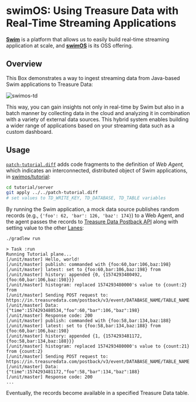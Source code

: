 # swimOS: Using Treasure Data with Real-Time Streaming Applications

**[Swim](https://www.swim.ai)** is a platform that allows us to easily build real-time streaming application at scale, and **[swimOS](https://github.com/swimos)** is its OSS offering.

## Overview

This Box demonstrates a way to ingest streaming data from Java-based Swim applications to Treasure Data:

![swimos-td](./swimos-td.png)

This way, you can gain insights not only in real-time by Swim but also in a batch manner by collecting data in the cloud and analyzing it in combination with a variety of external data sources. This hybrid system enables building a wider range of applications based on your streaming data such as a custom dashboard.

## Usage

[`patch-tutorial.diff`](./patch-tutorial.diff) adds code fragments to the definition of *Web Agent,* which indicates an interconnected, distributed object of Swim applications, in [swimos/tutorial](https://github.com/swimos/tutorial):

```sh
cd tutorial/server
git apply ../../patch-tutorial.diff
# set values to TD_WRITE_KEY, TD_DATABASE, TD_TABLE variables
```

By running the Swim application, a mock data source publishes random records (e.g., `{'foo': 62, 'bar': 126, 'baz': 174}`) to a Web Agent, and the agent passes the records to [Treasure Data Postback API](https://tddocs.atlassian.net/wiki/spaces/PD/pages/1083818/Postback+API) along with setting value to the other [Lanes](https://developer.swim.ai/concepts/lanes/):

```sh
./gradlew run
```

```
> Task :run
Running Tutorial plane...
[/unit/master] Hello, world!
[/unit/master] publish: commanded with {foo:60,bar:106,baz:198}
[/unit/master] latest: set to {foo:60,bar:106,baz:198} from
[/unit/master] history: appended {0, {1574293480492,{foo:60,bar:106,baz:198}}}
[/unit/master] histogram: replaced 1574293480000's value to {count:2} from
[/unit/master] Sending POST request to: https://in.treasuredata.com/postback/v3/event/DATABASE_NAME/TABLE_NAME
[/unit/master] Data: {"time":1574293480534,"foo":60,"bar":106,"baz":198}
[/unit/master] Response code: 200
[/unit/master] publish: commanded with {foo:58,bar:134,baz:188}
[/unit/master] latest: set to {foo:58,bar:134,baz:188} from {foo:60,bar:106,baz:198}
[/unit/master] history: appended {1, {1574293481172,{foo:58,bar:134,baz:188}}}
[/unit/master] histogram: replaced 1574293480000's value to {count:21} from {count:2}
[/unit/master] Sending POST request to: https://in.treasuredata.com/postback/v3/event/DATABASE_NAME/TABLE_NAME
[/unit/master] Data: {"time":1574293481172,"foo":58,"bar":134,"baz":188}
[/unit/master] Response code: 200
...
```

Eventually, the records become available in a specified Treasure Data table.
